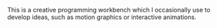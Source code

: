 This is a creative programming workbench which I occasionally use to develop ideas, such as motion graphics or interactive animations.
